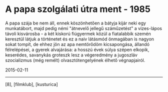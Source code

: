 # A papa szolgálati útra ment - 1985

A papa szája be nem áll, ennek köszönhetően a bátyja kijár neki egy munkatábort, majd pedig némi "átnevelő jellegű száműzetést" a vizes-lápos távoli kisvárosba - a két kiskorú fiúgyermek közül a fiatalabbik szemén keresztül látjuk a történetet és ez a naiv látásmód önmagában is nagyon sokat tompít, de ehhez jön az apa nemtörődöm kicsapongása, állandó félrelépései, a gyerek alvajárása: a hosszú évek súlya szépen elkopik, keserédes, savanykás groteszk lesz a végeredmény a jugoszláv szocializmus (még remélt) olvasztótengelyének élhető végnapjairól.

2015-02-11 

----

[8], [filmklub], [kusturica]